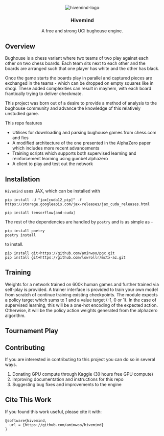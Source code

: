 <div align="center">
  
  ![hivemind-logo](https://github.com/aminwoo/hivemind/assets/124148472/a67dbb0d-2de4-4717-ba30-e7d1f9198add)
  
  <h3>Hivemind</h3>

  A free and strong UCI bughouse engine.

</div>

## Overview
Bughouse is a chess variant where two teams of two play against each other on two chess boards. Each team sits next to each other and the boards are arranged such that one player has white and the other has black. 

Once the game starts the boards play in parallel and captured pieces are exchanged in the teams - which can be dropped on empty squares like in shogi. These added complexities can result in mayhem, with each board frantically trying to deliver checkmate. 

This project was born out of a desire to provide a method of analysis to the bughouse community and advance the knowledge of this relatively unstudied game.

This repo features 
* Utilises for downloading and parsing bughouse games from chess.com and fics
* A modified architecture of the one presented in the AlphaZero paper which includes more recent advancements 
* Training scripts which supports both supervised learning and reinforcement learning using gumbel alphazero
* A client to play and test out the network

## Installation

`Hivemind` uses JAX, which can be installed with 
```
pip install -U "jax[cuda12_pip]" -f https://storage.googleapis.com/jax-releases/jax_cuda_releases.html
```
```
pip install tensorflow[and-cuda]
```
The rest of the dependencies are handled by `poetry` and is as simple as - 
```
pip install poetry
poetry install 
```
to install. 

```
pip install git+https://github.com/aminwoo/pgx.git
pip install git+https://github.com/lowrollr/mctx-az.git
```

## Training
Weights for a network trained on 600k human games and further trained via self-play is provided. A trainer interface is provided to train your own model from scratch of continue training existing checkpoints. The module expects a policy target which sums to 1 and a value target (-1, 0 or 1). In the case of supervised learning, this will be a one-hot encoding of the expected action. Otherwise, it will be the policy action weights generated from the alphazero algorithm. 

## Tournament Play 

## Contributing

If you are interested in contributing to this project you can do so in several ways. 

1. Donating GPU compute through Kaggle (30 hours free GPU compute)
2. Improving documentation and instructions for this repo
3. Suggesting bug fixes and improvements to the engine

## Cite This Work
If you found this work useful, please cite it with:
```
@software{hivemind,
  url = {https://github.com/aminwoo/hivemind}
}
```
